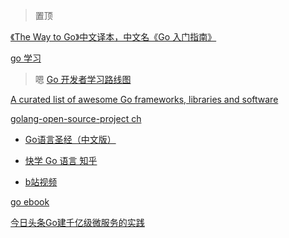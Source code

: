> 置顶

[《The Way to Go》中文译本，中文名《Go 入门指南》](https://github.com/Unknwon/the-way-to-go_ZH_CN/blob/master/eBook/preface.md)

[go 学习](https://github.com/astaxie/build-web-application-with-golang/blob/master/zh/preface.md)


> 嗯
[Go 开发者学习路线图](https://github.com/Quorafind/golang-developer-roadmap-cn)

[A curated list of awesome Go frameworks, libraries and software](https://github.com/avelino/awesome-go)



[golang-open-source-project ch](https://github.com/hackstoic/golang-open-source-projects#%E7%9B%AE%E5%BD%95)



- [Go语言圣经（中文版）](https://docs.hacknode.org/gopl-zh/)

- [快学 Go 语言 知乎](https://zhuanlan.zhihu.com/quickgo)

- [b站视频 ](https://search.bilibili.com/all?keyword=GO%E8%AF%AD%E8%A8%80)

[go ebook](https://github.com/dariubs/GoBooks)

[今日头条Go建千亿级微服务的实践](https://www.jianshu.com/p/ea9ab1b67dce)
